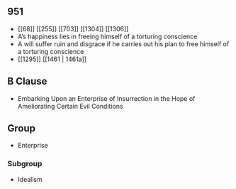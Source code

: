 ## 951
- [[68]] [[255]] [[703]] [[1304]] [[1306]] 
- A’s happiness lies in freeing himself of a torturing conscience
- A will suffer ruin and disgrace if he carries out his plan to free himself of a torturing conscience
- [[1295]] [[1461 | 1461a]] 

## B Clause
- Embarking Upon an Enterprise of Insurrection in the Hope of Ameliorating Certain Evil Conditions

## Group
- Enterprise

### Subgroup
- Idealism

